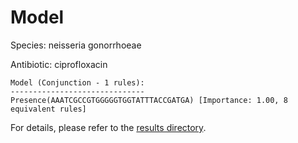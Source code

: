 
# Model

Species: neisseria gonorrhoeae

Antibiotic: ciprofloxacin

```
Model (Conjunction - 1 rules):
------------------------------
Presence(AAATCGCCGTGGGGGTGGTATTTACCGATGA) [Importance: 1.00, 8 equivalent rules]

```

For details, please refer to the [results directory](../../../../../results/scm_b/neisseria%20gonorrhoeae/ciprofloxacin/repeat_3/).


